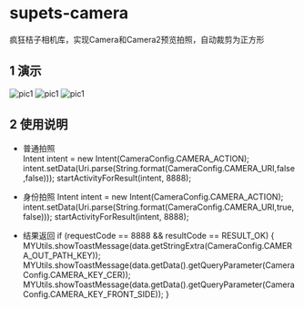 # supets-camera
疯狂桔子相机库，实现Camera和Camera2预览拍照，自动裁剪为正方形

## 1 演示
![pic1](https://github.com/supets-open/supets-camera/blob/master/SupetsCamera/doc/Screenshot_2016-12-05-18-22-07.jpeg)
![pic1](https://github.com/supets-open/supets-camera/blob/master/SupetsCamera/doc/Screenshot_2016-12-05-18-22-19.jpeg)
![pic1](https://github.com/supets-open/supets-camera/blob/master/SupetsCamera/doc/Screenshot_2016-12-05-18-24-09.jpeg)
## 2 使用说明
* 普通拍照  
       Intent intent = new Intent(CameraConfig.CAMERA_ACTION);
       intent.setData(Uri.parse(String.format(CameraConfig.CAMERA_URI,false,false)));
       startActivityForResult(intent, 8888);
       
* 身份拍照
       Intent intent = new Intent(CameraConfig.CAMERA_ACTION);
       intent.setData(Uri.parse(String.format(CameraConfig.CAMERA_URI,true,false)));
       startActivityForResult(intent, 8888);
       
* 结果返回
        if (requestCode == 8888 && resultCode == RESULT_OK) {
            MYUtils.showToastMessage(data.getStringExtra(CameraConfig.CAMERA_OUT_PATH_KEY));
            MYUtils.showToastMessage(data.getData().getQueryParameter(CameraConfig.CAMERA_KEY_CER));
            MYUtils.showToastMessage(data.getData().getQueryParameter(CameraConfig.CAMERA_KEY_FRONT_SIDE));
        } 
 
